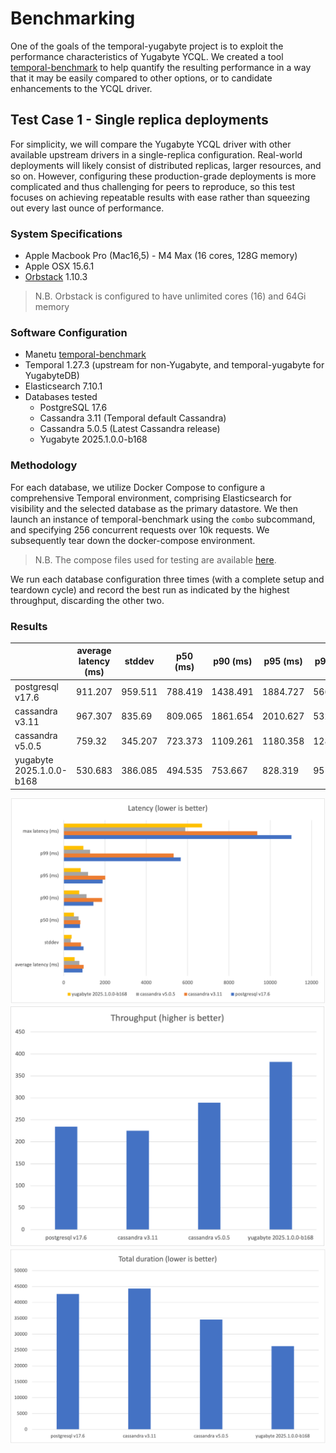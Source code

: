 # Benchmarking

One of the goals of the temporal-yugabyte project is to exploit the performance characteristics of Yugabyte YCQL.  We created a tool [temporal-benchmark](https://github.com/manetu/temporal-benchmark) to help quantify the resulting performance in a way that it may be easily compared to other options, or to candidate enhancements to the YCQL driver.

## Test Case 1 - Single replica deployments

For simplicity, we will compare the Yugabyte YCQL driver with other available upstream drivers in a single-replica configuration.  Real-world deployments will likely consist of distributed replicas, larger resources, and so on.  However, configuring these production-grade deployments is more complicated and thus challenging for peers to reproduce, so this test focuses on achieving repeatable results with ease rather than squeezing out every last ounce of performance.

### System Specifications

- Apple Macbook Pro (Mac16,5) - M4 Max (16 cores, 128G memory)
- Apple OSX 15.6.1
- [Orbstack](https://orbstack.dev/) 1.10.3

> N.B. Orbstack is configured to have unlimited cores (16) and 64Gi memory

### Software Configuration

- Manetu [temporal-benchmark](https://github.com/manetu/temporal-benchmark)
- Temporal 1.27.3 (upstream for non-Yugabyte, and temporal-yugabyte for YugabyteDB)
- Elasticsearch 7.10.1
- Databases tested
  - PostgreSQL 17.6
  - Cassandra 3.11 (Temporal default Cassandra)
  - Cassandra 5.0.5 (Latest Cassandra release)
  - Yugabyte 2025.1.0.0-b168

### Methodology

For each database, we utilize Docker Compose to configure a comprehensive Temporal environment, comprising Elasticsearch for visibility and the selected database as the primary datastore.  We then launch an instance of temporal-benchmark using the `combo` subcommand, and specifying 256 concurrent requests over 10k requests.  We subsequently tear down the docker-compose environment.

> N.B. The compose files used for testing are available [here](./compose).

We run each database configuration three times (with a complete setup and teardown cycle) and record the best run as indicated by the highest throughput, discarding the other two.

### Results

|                          | average latency (ms) | stddev  | p50 (ms) | p90 (ms) | p95 (ms) | p99 (ms) | max latency (ms) | total duration (ms) | workflows/s |
| ------------------------ | -------------------- | ------- | -------- | -------- | -------- | -------- | ---------------- | ------------------- | ----------- |
| postgresql v17.6         | 911.207              | 959.511 | 788.419  | 1438.491 | 1884.727 | 5666.889 | 11027.278        | 42646.082           | 234.49      |
| cassandra v3.11          | 967.307              | 835.69  | 809.065  | 1861.654 | 2010.627 | 5322.411 | 9372.161         | 44388.663           | 225.28      |
| cassandra v5.0.5         | 759.32               | 345.207 | 723.373  | 1109.261 | 1180.358 | 1281.085 | 5883.813         | 34615.98            | 288.88      |
| yugabyte 2025.1.0.0-b168 | 530.683              | 386.085 | 494.535  | 753.667  | 828.319  | 951.452  | 6702.931         | 26185.284           | 381.89      |

![Latency](./images/latency.png)
![Throughput](./images/throughput.png)
![Duration](./images/duration.png)
